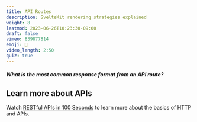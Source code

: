 ```yaml
---
title: API Routes
description: SvelteKit rendering strategies explained
weight: 8
lastmod: 2023-06-26T10:23:30-09:00
draft: false
vimeo: 839877814
emoji: 💾
video_length: 2:50
quiz: true
---
```


<quiz-modal options="HTML:XML:JSON:IDGAF" answer="JSON" prize="6">
  <h5>What is the most common response format from an API route?</h5>
</quiz-modal>

## Learn more about APIs

Watch [RESTful APIs in 100 Seconds](https://youtu.be/-MTSQjw5DrM) to learn more about the basics of HTTP and APIs. 